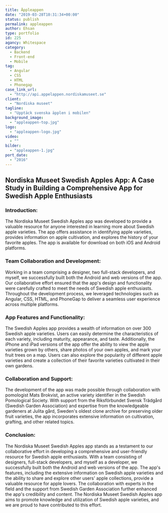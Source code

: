 ```yaml
---
title: Äppleappen
date: "2019-03-28T10:31:34+00:00"
status: publish
permalink: appleappen
author: Ehsan
type: portfolio
id: 225
agancy: Whitespace
category:
  - Backend
  - Front-end
  - Mobile
tag:
  - Angular
  - CSS
  - HTML
  - Phonegap
case_link_url:
  - "http://api.appelappen.nordiskamuseet.se"
client:
  - "Nordiska museet"
tagline:
  - "Upptäck svenska äpplen i mobilen"
background_image:
  - "appleappen-top.jpg"
logo:
  - "appleappen-logo.jpg"
video:
  - ""
bilder:
  - "appleappen-1.jpg"
port_date:
  - "2016"
---
```


<h2>Nordiska Museet Swedish Apples App: A Case Study in Building a Comprehensive App for Swedish Apple Enthusiasts</h2>

  <h3>Introduction:</h3>
  <p>
    The Nordiska Museet Swedish Apples app was developed to provide a valuable resource for anyone interested in learning more about Swedish apple varieties. The app offers assistance in identifying apple varieties, provides information on apple cultivation, and explores the history of your favorite apples. The app is available for download on both iOS and Android platforms.
  </p>

  <h3>Team Collaboration and Development:</h3>
  <p>
    Working in a team comprising a designer, two full-stack developers, and myself, we successfully built both the Android and web versions of the app. Our collaborative effort ensured that the app's design and functionality were carefully crafted to meet the needs of Swedish apple enthusiasts. Throughout the development process, we leveraged technologies such as Angular, CSS, HTML, and PhoneGap to deliver a seamless user experience across multiple platforms.
  </p>

  <h3>App Features and Functionality:</h3>
  <p>
    The Swedish Apples app provides a wealth of information on over 300 Swedish apple varieties. Users can easily determine the characteristics of each variety, including maturity, appearance, and taste. Additionally, the iPhone and iPad versions of the app offer the ability to view the apple varieties grown by others, share photos of your own apples, and mark your fruit trees on a map. Users can also explore the popularity of different apple varieties and create a collection of their favorite varieties cultivated in their own gardens.
  </p>

  <h3>Collaboration and Support:</h3>
  <p>
    The development of the app was made possible through collaboration with pomologist Mats Brokvist, an active variety identifier in the Swedish Pomological Society. With support from the Riksförbundet Svensk Trädgård (Swedish Garden Association) and expertise from the knowledgeable gardeners at Julita gård, Sweden's oldest clone archive for preserving older fruit varieties, the app incorporates extensive information on cultivation, grafting, and other related topics.
  </p>

  <h3>Conclusion:</h3>
  <p>
    The Nordiska Museet Swedish Apples app stands as a testament to our collaborative effort in developing a comprehensive and user-friendly resource for Swedish apple enthusiasts. With a team consisting of designers, full-stack developers, and myself as a developer, we successfully built both the Android and web versions of the app. The app's features, including the extensive information on Swedish apple varieties and the ability to share and explore other users' apple collections, provide a valuable resource for apple lovers. The collaboration with experts in the field and the support from Swedish Garden Association further enhanced the app's credibility and content. The Nordiska Museet Swedish Apples app aims to promote knowledge and utilization of Swedish apple varieties, and we are proud to have contributed to this effort.
  </p>

